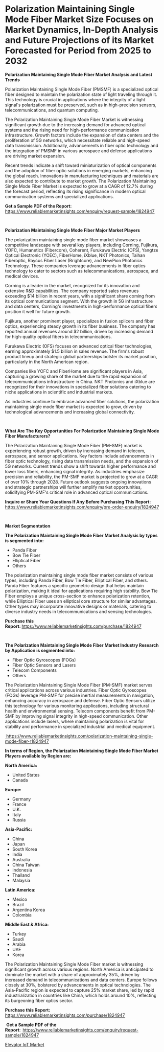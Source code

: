 <p><h1>Polarization Maintaining Single Mode Fiber Market Size Focuses on Market Dynamics, In-Depth Analysis and Future Projections of its Market Forecasted for Period from 2025 to 2032</h1></p><p><strong>Polarization Maintaining Single Mode Fiber Market Analysis and Latest Trends</strong></p>
<p><p>Polarization Maintaining Single Mode Fiber (PMSMF) is a specialized optical fiber designed to maintain the polarization state of light traveling through it. This technology is crucial in applications where the integrity of a light signal's polarization must be preserved, such as in high-precision sensors, telecommunications, and quantum computing.</p><p>The Polarization Maintaining Single Mode Fiber Market is witnessing significant growth due to the increasing demand for advanced optical systems and the rising need for high-performance communication infrastructure. Growth factors include the expansion of data centers and the proliferation of 5G networks, which necessitate reliable and high-speed data transmission. Additionally, advancements in fiber optic technology and the integration of PMSMF in various aerospace and defense applications are driving market expansion.</p><p>Recent trends indicate a shift toward miniaturization of optical components and the adoption of fiber optic solutions in emerging markets, enhancing the global reach. Innovations in manufacturing techniques and materials are also expected to contribute to market growth. The Polarization Maintaining Single Mode Fiber Market is expected to grow at a CAGR of 12.7% during the forecast period, reflecting its rising significance in modern optical communication systems and specialized applications.</p></p>
<p><strong>Get a Sample PDF of the Report:&nbsp;</strong> <a href="https://www.reliablemarketinsights.com/enquiry/request-sample/1824947?utm_campaign=2202&utm_medium=2&utm_source=Github&utm_content=ia&utm_term=15022025&utm_id=polarization-maintaining-single-mode-fiber">https://www.reliablemarketinsights.com/enquiry/request-sample/1824947</a></p>
<p>&nbsp;</p>
<p><strong>Polarization Maintaining Single Mode Fiber Major Market Players</strong></p>
<p><p>The polarization maintaining single mode fiber market showcases a competitive landscape with several key players, including Corning, Fujikura, YOFC, Humanetics (Fibercore), Coherent, Furukawa Electric (OFS), Yangtze Optical Electronic (YOEC), FiberHome, iXblue, NKT Photonics, Taihan Fiberoptic, Raycus Fiber Laser (Brightcore), and NewPion Photonics Technology. These companies leverage advancements in fiber optics technology to cater to sectors such as telecommunications, aerospace, and medical devices.</p><p>Corning is a leader in the market, recognized for its innovation and extensive R&D capabilities. The company reported sales revenues exceeding $14 billion in recent years, with a significant share coming from its optical communications segment. With the growth in 5G infrastructure and data centers, Corning's investments in high-performance optical fibers position it well for future growth.</p><p>Fujikura, another prominent player, specializes in fusion splicers and fiber optics, experiencing steady growth in its fiber business. The company has reported annual revenues around $2 billion, driven by increasing demand for high-quality optical fibers in telecommunications.</p><p>Furukawa Electric (OFS) focuses on advanced optical fiber technologies, earning approximately $1.5 billion in sales revenue. The firm's robust product lineup and strategic global partnerships bolster its market position, particularly in the North American region.</p><p>Companies like YOFC and FiberHome are significant players in Asia, capturing a growing share of the market due to the rapid expansion of telecommunications infrastructure in China. NKT Photonics and iXblue are recognized for their innovations in specialized fiber solutions catering to niche applications in scientific and industrial markets.</p><p>As industries continue to embrace advanced fiber solutions, the polarization maintaining single mode fiber market is expected to grow, driven by technological advancements and increasing global connectivity.</p></p>
<p>&nbsp;</p>
<p><strong>What Are The Key Opportunities For Polarization Maintaining Single Mode Fiber Manufacturers?</strong></p>
<p><p>The Polarization Maintaining Single Mode Fiber (PM-SMF) market is experiencing robust growth, driven by increasing demand in telecom, aerospace, and sensor applications. Key factors include advancements in fiber optic technology, rising data transmission needs, and the expansion of 5G networks. Current trends show a shift towards higher performance and lower loss fibers, enhancing signal integrity. As industries emphasize precision and reliability, the PM-SMF market is projected to grow at a CAGR of over 10% through 2028. Future outlook suggests ongoing innovations and strategic partnerships will further amplify market opportunities, solidifying PM-SMF's critical role in advanced optical communications.</p></p>
<p><strong>Inquire or Share Your Questions If Any Before Purchasing This Report:</strong> <a href="https://www.reliablemarketinsights.com/enquiry/pre-order-enquiry/1824947?utm_campaign=2202&utm_medium=2&utm_source=Github&utm_content=ia&utm_term=15022025&utm_id=polarization-maintaining-single-mode-fiber">https://www.reliablemarketinsights.com/enquiry/pre-order-enquiry/1824947</a></p>
<p>&nbsp;</p>
<p><strong>Market Segmentation</strong></p>
<p><strong>The Polarization Maintaining Single Mode Fiber Market Analysis by types is segmented into:</strong></p>
<p><ul><li>Panda Fiber</li><li>Bow Tie Fiber</li><li>Elliptical Fiber</li><li>Others</li></ul></p>
<p><p>The polarization maintaining single mode fiber market consists of various types, including Panda Fiber, Bow Tie Fiber, Elliptical Fiber, and others. Panda Fiber features a specific geometric design that helps maintain polarization, making it ideal for applications requiring high stability. Bow Tie Fiber employs a unique cross-section to enhance polarization retention, while Elliptical Fiber uses an elliptical core structure for similar advantages. Other types may incorporate innovative designs or materials, catering to diverse industry needs in telecommunications and sensing technologies.</p></p>
<p><strong>Purchase this Report:&nbsp;</strong><a href="https://www.reliablemarketinsights.com/purchase/1824947?utm_campaign=2202&utm_medium=2&utm_source=Github&utm_content=ia&utm_term=15022025&utm_id=polarization-maintaining-single-mode-fiber">https://www.reliablemarketinsights.com/purchase/1824947</a></p>
<p>&nbsp;</p>
<p><strong>The Polarization Maintaining Single Mode Fiber Market Industry Research by Application is segmented into:</strong></p>
<p><ul><li>Fiber Optic Gyroscopes (FOGs)</li><li>Fiber Optic Sensors and Lasers</li><li>Telecom Components</li><li>Others</li></ul></p>
<p><p>The Polarization Maintaining Single Mode Fiber (PM-SMF) market serves critical applications across various industries. Fiber Optic Gyroscopes (FOGs) leverage PM-SMF for precise inertial measurements in navigation, enhancing accuracy in aerospace and defense. Fiber Optic Sensors utilize this technology for various monitoring applications, including structural health and environmental sensing. Telecom components benefit from PM-SMF by improving signal integrity in high-speed communication. Other applications include lasers, where maintaining polarization is vital for stability and performance in specialized industrial and medical equipment.</p></p>
<p><a href="https://www.reliablemarketinsights.com/polarization-maintaining-single-mode-fiber-r1824947?utm_campaign=2202&utm_medium=2&utm_source=Github&utm_content=ia&utm_term=15022025&utm_id=polarization-maintaining-single-mode-fiber">&nbsp;https://www.reliablemarketinsights.com/polarization-maintaining-single-mode-fiber-r1824947</a></p>
<p><strong>In terms of Region, the Polarization Maintaining Single Mode Fiber Market Players available by Region are:</strong></p>
<p>
    <p> <strong> North America: </strong>
        <ul>
            <li>United States</li>
            <li>Canada</li>
        </ul>
        </p> 
    <p> <strong> Europe: </strong>
        <ul>
            <li>Germany</li>
            <li>France</li>
            <li>U.K.</li>
            <li>Italy</li>
            <li>Russia</li>
        </ul>
        </p> 
    <p> <strong> Asia-Pacific: </strong>
        <ul>
            <li>China</li>
            <li>Japan</li>
            <li>South Korea</li>
            <li>India</li>
            <li>Australia</li>
            <li>China Taiwan</li>
            <li>Indonesia</li>
            <li>Thailand</li>
            <li>Malaysia</li>
        </ul>
        </p> 
    <p> <strong> Latin America: </strong>
        <ul>
            <li>Mexico</li>
            <li>Brazil</li>
            <li>Argentina Korea</li>
            <li>Colombia</li>
        </ul>
        </p> 
    <p> <strong> Middle East & Africa: </strong>
        <ul>
            <li>Turkey</li>
            <li>Saudi</li>
            <li>Arabia</li>
            <li>UAE</li>
            <li>Korea</li>
        </ul>
    </p>
    </p>
<p><p>The Polarization Maintaining Single Mode Fiber market is witnessing significant growth across various regions. North America is anticipated to dominate the market with a share of approximately 35%, driven by increased demand in telecommunications and data centers. Europe follows closely at 30%, bolstered by advancements in optical technologies. The Asia-Pacific region is expected to capture 25% market share, led by rapid industrialization in countries like China, which holds around 10%, reflecting its burgeoning fiber optics sector.</p></p>
<p><strong>Purchase this Report: </strong><a href="https://www.reliablemarketinsights.com/purchase/1824947?utm_campaign=2202&utm_medium=2&utm_source=Github&utm_content=ia&utm_term=15022025&utm_id=polarization-maintaining-single-mode-fiber">https://www.reliablemarketinsights.com/purchase/1824947</a></p>
<p>&nbsp;<strong>Get a Sample PDF of the Report:&nbsp;&nbsp;</strong><a href="https://www.reliablemarketinsights.com/enquiry/request-sample/1824947?utm_campaign=2202&utm_medium=2&utm_source=Github&utm_content=ia&utm_term=15022025&utm_id=polarization-maintaining-single-mode-fiber">https://www.reliablemarketinsights.com/enquiry/request-sample/1824947</a></p>
<p><strong></strong></p>
<p><p><a href="https://github.com/rodinayygacklezi/Market-Research-Report-List-1/blob/main/elevator-iot-market.md?utm_campaign=2202&utm_medium=2&utm_source=Github&utm_content=ia&utm_term=15022025&utm_id=polarization-maintaining-single-mode-fiber">Elevator IoT Market</a></p></p>